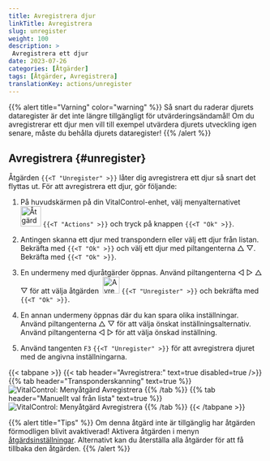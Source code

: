 ```yaml
---
title: Avregistrera djur
linkTitle: Avregistrera
slug: unregister
weight: 100
description: >
 Avregistrera ett djur
date: 2023-07-26
categories: [Åtgärder]
tags: [Åtgärder, Avregistrera]
translationKey: actions/unregister
---
```

{{% alert title="Varning" color="warning" %}}
Så snart du raderar djurets dataregister är det inte längre tillgängligt för utvärderingsändamål! Om du avregistrerar ett djur men vill till exempel utvärdera djurets utveckling igen senare, måste du behålla djurets dataregister!
{{% /alert %}}

## Avregistrera {#unregister}

Åtgärden `{{<T "Unregister" >}}` låter dig avregistrera ett djur så snart det flyttas ut. För att avregistrera ett djur, gör följande:

1. På huvudskärmen på din VitalControl-enhet, välj menyalternativet &nbsp;<img src="/icons/actions.svg" width="40" align="bottom" alt="Åtgärder" /> `{{<T "Actions" >}}` och tryck på knappen `{{<T "Ok" >}}`.

2. Antingen skanna ett djur med transpondern eller välj ett djur från listan. Bekräfta med `{{<T "Ok" >}}` och välj ett djur med piltangenterna △ ▽. Bekräfta med `{{<T "Ok" >}}`.

3. En undermeny med djuråtgärder öppnas. Använd piltangenterna ◁ ▷ △ ▽ för att välja åtgärden &nbsp;<img src="/icons/actions/unregister.svg" width="33" align="bottom" alt="Avregistrera" /> `{{<T "Unregister" >}}` och bekräfta med `{{<T "Ok" >}}`.

4. En annan undermeny öppnas där du kan spara olika inställningar. Använd piltangenterna △ ▽ för att välja önskat inställningsalternativ. Använd piltangenterna ◁ ▷ för att välja önskad inställning.

5. Använd tangenten `F3` `{{<T "Unregister" >}}` för att avregistrera djuret med de angivna inställningarna.

{{< tabpane >}}
{{< tab header="Avregistrera:" text=true disabled=true />}}
{{% tab header="Transponderskanning" text=true %}}
![VitalControl: Menyåtgärd Avregistrera](../images/unregister-scan.png "Avregistrera ett djur")
{{% /tab %}}
{{% tab header="Manuellt val från lista" text=true %}}
![VitalControl: Menyåtgärd Avregistrera](../images/unregister.png "Avregistrera ett djur")
{{% /tab %}}
{{< /tabpane >}}


{{% alert title="Tips" %}}
Om denna åtgärd inte är tillgänglig har åtgärden förmodligen blivit avaktiverad! Aktivera åtgärden i menyn [åtgärdsinställningar](../setting/). Alternativt kan du återställa alla åtgärder för att få tillbaka den åtgärden.
{{% /alert %}}
